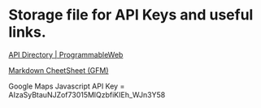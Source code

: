 # Storage file for API Keys and useful links.

[API Directory | ProgrammableWeb](https://www.programmableweb.com/apis/directory)

[Markdown CheetSheet (GFM)](https://github.com/adam-p/markdown-here/wiki/Markdown-Cheatsheet)

Google Maps Javascript API Key = AIzaSyBtauNJZof73015MlQzbfiKIEh_WJn3Y58
